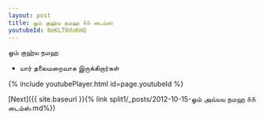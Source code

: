 ```yaml
---
layout: post
title: ஓம் குஹ்ய நமஹ ௧௧ டைம்ஸ்
youtubeId: 8eKLT0duKmQ
---
```

 
 
 ஓம் குஹ்ய நமஹ  
 
 - யார் தலைமறைவாக இருக்கிறார்கள் 
 
  
 
  
 
 
 
 
 
 


{% include youtubePlayer.html id=page.youtubeId %}
 
[Next]({{ site.baseurl }}{% link  split1/_posts/2012-10-15-ஓம் அவ்யய நமஹ ௧௧ டைம்ஸ்.md%})
 
